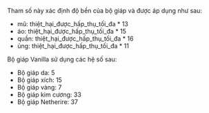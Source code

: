 Tham số này xác định độ bền của bộ giáp và được áp dụng như sau:

* mũ: thiệt_hại_được_hấp_thụ_tối_đa * 13
* áo: thiệt_hại_được_hấp_thụ_tối_đa * 15
* quần: thiệt_hại_được_hấp_thụ_tối_đa * 16
* ủng: thiệt_hại_được_hấp_thụ_tối_đa * 11

Bộ giáp Vanilla sử dụng các hệ số sau:

* Bộ giáp da: 5
* Bộ giáp xích: 15
* Bộ giáp vàng: 7
* Bộ giáp kim cương: 33
* Bộ giáp Netherire: 37